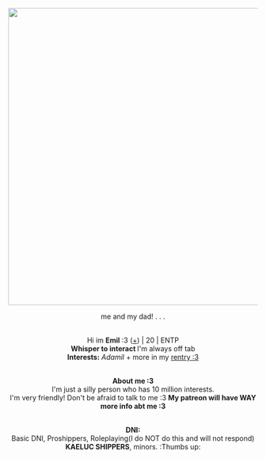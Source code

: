 <p align="center">
    <img width="600" src="https://pbs.twimg.com/media/FwfSCEFaYAMt2C-?format=jpg&name=4096x4096">
<p align="center">      
    me and my dad!
        . . . 
<p align="center">
</br>Hi im <b>Emil</b> :3 (<a href=https://en.pronouns.page/@Adamilcake>+</a>) | 20 | ENTP
<br><b>Whisper to interact </b> I'm always off tab 
<br><b>Interests:</b> <i>Adamil</i> + more in my <a href=https://rentry.co/capriceofleaves/>rentry :3</a>
<p align="center">
    <br><b>About me :3 </b>
 <br> I'm just a silly person who has 10 million interests. <br>I'm very friendly! Don't be afraid to talk to me :3 <b> My patreon will have WAY more info abt me :3 </b>
<p align="center">
    <br><b>DNI:</b>
 <br>Basic DNI, Proshippers, Roleplaying(I do NOT do this and will not respond) <br><b>KAELUC SHIPPERS</b>, minors. :Thumbs up:
